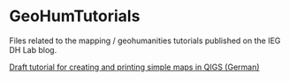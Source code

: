 # GeoHumTutorials
Files related to the mapping / geohumanities tutorials published on the IEG DH Lab blog.

[Draft tutorial for creating and printing simple maps in QIGS (German)](https://pad.gwdg.de/s/rk6LpDw68#)

